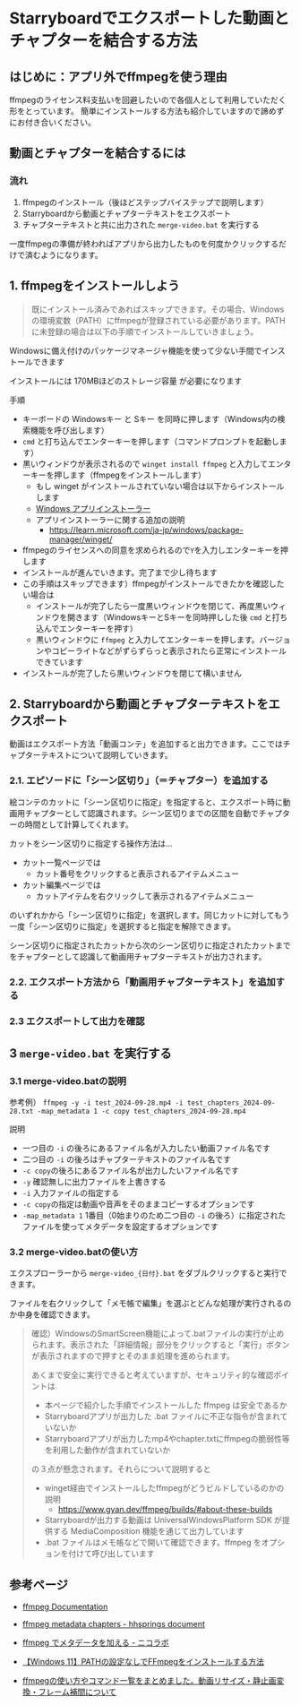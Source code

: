 
# Starryboardでエクスポートした動画とチャプターを結合する方法

## はじめに：アプリ外でffmpegを使う理由

ffmpegのライセンス料支払いを回避したいので各個人として利用していただく形をとっています。
簡単にインストールする方法も紹介していますので諦めずにお付き合いください。


## 動画とチャプターを結合するには

### 流れ

1. ffmpegのインストール（後ほどステップバイステップで説明します）
2. Starryboardから動画とチャプターテキストをエクスポート
3. チャプターテキストと共に出力された `merge-video.bat` を実行する

一度ffmpegの準備が終わればアプリから出力したものを何度かクリックするだけで済むようになります。

## 1. ffmpegをインストールしよう

> 既にインストール済みであればスキップできます。その場合、Windowsの環境変数（PATH）にffmpegが登録されている必要があります。PATHに未登録の場合は以下の手順でインストールしていきましょう。

Windowsに備え付けのパッケージマネージャ機能を使って少ない手間でインストールできます

インストールには 170MBほどのストレージ容量 が必要になります

手順
* キーボードの Windowsキー と Sキー を同時に押します（Windows内の検索機能を呼び出します）
* `cmd` と打ち込んでエンターキーを押します（コマンドプロンプトを起動します）
* 黒いウィンドウが表示されるので `winget install ffmpeg` と入力してエンターキーを押します（ffmpegをインストールします）
  * もし winget がインストールされていない場合は以下からインストールします
  * [Windows アプリインストーラー](https://apps.microsoft.com/detail/9nblggh4nns1?rtc=1&hl=ja-jp&gl=JP)
  * アプリインストーラーに関する追加の説明
    * https://learn.microsoft.com/ja-jp/windows/package-manager/winget/
* ffmpegのライセンスへの同意を求められるので`Y`を入力しエンターキーを押します
* インストールが進んでいきます。完了まで少し待ちます
* この手順はスキップできます）ffmpegがインストールできたかを確認したい場合は
  * インストールが完了したら一度黒いウィンドウを閉じて、再度黒いウィンドウを開きます（WindowsキーとSキーを同時押しした後 `cmd` と打ち込んでエンターキーを押す）
  * 黒いウィンドウに `ffmpeg` と入力してエンターキーを押します。バージョンやコピーライトなどがずらずらっと表示されたら正常にインストールできています
* インストールが完了したら黒いウィンドウを閉じて構いません


## 2. Starryboardから動画とチャプターテキストをエクスポート

動画はエクスポート方法「動画コンテ」を追加すると出力できます。ここではチャプターテキストについて説明していきます。

### 2.1. エピソードに「シーン区切り」（＝チャプター）を追加する

絵コンテのカットに「シーン区切りに指定」を指定すると、エクスポート時に動画用チャプターとして認識されます。シーン区切りまでの区間を自動でチャプターの時間として計算してくれます。

カットをシーン区切りに指定する操作方法は…
* カット一覧ページでは
  * カット番号をクリックすると表示されるアイテムメニュー
* カット編集ページでは
  * カットアイテムを右クリックして表示されるアイテムメニュー
  
のいずれかから「シーン区切りに指定」を選択します。同じカットに対してもう一度「シーン区切りに指定」を選択すると指定を解除できます。

シーン区切りに指定されたカットから次のシーン区切りに指定されたカットまでをチャプターとして認識して動画用チャプターテキストが出力されます。

### 2.2. エクスポート方法から「動画用チャプターテキスト」を追加する

### 2.3 エクスポートして出力を確認

## 3 `merge-video.bat` を実行する

### 3.1 merge-video.batの説明

参考例）
`ffmpeg -y -i test_2024-09-28.mp4 -i test_chapters_2024-09-28.txt -map_metadata 1 -c copy test_chapters_2024-09-28.mp4`

説明
* 一つ目の `-i` の後ろにあるファイル名が入力したい動画ファイル名です
* 二つ目の `-i` の後ろはチャプターテキストのファイル名です
* `-c copy`の後ろにあるファイル名が出力したいファイル名です
* `-y` 確認無しに出力ファイルを上書きする
* `-i` 入力ファイルの指定する
* `-c copy`の指定は動画や音声をそのままコピーするオプションです
* `-map_metadata 1` 1番目（0始まりのため二つ目の `-i` の後ろ）に指定されたファイルを使ってメタデータを設定するオプションです

### 3.2 merge-video.batの使い方

エクスプローラーから `merge-video_{日付}.bat` をダブルクリックすると実行できます。

ファイルを右クリックして「メモ帳で編集」を選ぶとどんな処理が実行されるのか中身を確認できます。

> 確認）WindowsのSmartScreen機能によって.batファイルの実行が止められます。表示された「詳細情報」部分をクリックすると「実行」ボタンが表示されますので押すとそのまま処理を進められます。
> 
> あくまで安全に実行できると考えていますが、セキュリティ的な確認ポイントは
> 
> * 本ページで紹介した手順でインストールした ffmpeg は安全であるか
> * Starryboardアプリが出力した .bat ファイルに不正な指令が含まれていないか
> * Starryboardアプリが出力したmp4やchapter.txtにffmpegの脆弱性等を利用した動作が含まれていないか
> 
> の３点が懸念されます。それらについて説明すると
> 
> * winget経由でインストールしたffmpegがどうビルドしているのかの説明
>   * https://www.gyan.dev/ffmpeg/builds/#about-these-builds
> * Starryboardが出力する動画は UniversalWindowsPlatform SDK が提供する  MediaComposition 機能を通じて出力しています
> * .bat ファイルはメモ帳などで開いて確認できます。ffmpeg をオプションを付けて呼び出しています


## 参考ページ

* [ffmpeg Documentation](https://ffmpeg.org/ffmpeg.html)

* [ffmpeg metadata chapters - hhsprings document](https://hhsprings.bitbucket.io/docs/programming/examples/ffmpeg/metadata/chapters.html)

* [ffmpeg でメタデータを加える - ニコラボ](https://nico-lab.net/adding_metadata_with_ffmpeg/#python)

* [【Windows 11】PATHの設定なしでFFmpegをインストールする方法](https://roboin.io/article/2024/02/25/install-ffmpeg-to-windows/)

* [ffmpegの使い方やコマンド一覧をまとめました。動画リサイズ・静止画変換・フレーム補間について](https://photo-tea.com/p/17/ffmpeg-command-list/)